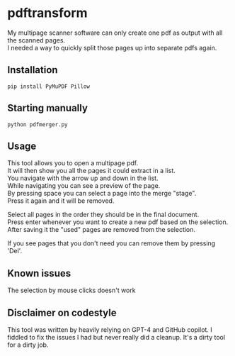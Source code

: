 # pdftransform

My multipage scanner software can only create one pdf as output with all the scanned pages.  
I needed a way to quickly split those pages up into separate pdfs again.

## Installation
`pip install PyMuPDF Pillow`

## Starting manually
`python pdfmerger.py`

## Usage
This tool allows you to open a multipage pdf.  
It will then show you all the pages it could extract in a list.  
You navigate with the arrow up and down in the list.  
While navigating you can see a preview of the page.  
By pressing space you can select a page into the merge "stage".  
Press it again and it will be removed.  
  
Select all pages in the order they should be in the final document.  
Press enter whenever you want to create a new pdf based on the selection.  
After saving it the "used" pages are removed from the selection.  
  
If you see pages that you don't need you can remove them by pressing 'Del'.  

## Known issues
The selection by mouse clicks doesn't work

## Disclaimer on codestyle
This tool was written by heavily relying on GPT-4 and GitHub copilot.
I fiddled to fix the issues I had but never really did a cleanup. It's a dirty tool for a dirty job.
